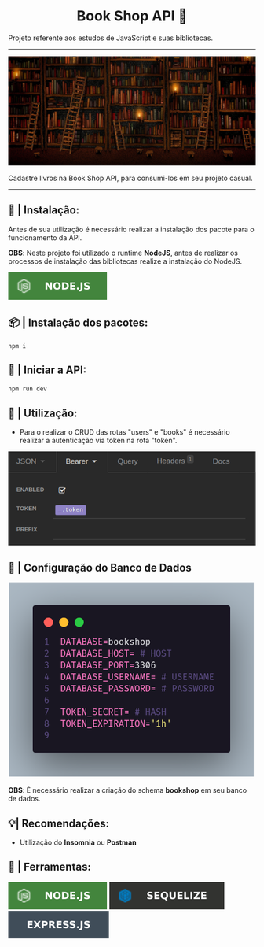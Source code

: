 <h1 align="center">Book Shop API 📕</h1>

Projeto referente aos estudos de JavaScript e suas bibliotecas.

---

![Book Shop](./public/img/bookshop.jpg)

Cadastre livros na Book Shop API, para consumi-los em seu projeto casual.

---

## 🔧 | Instalação:

Antes de sua utilização é necessário realizar a instalação dos pacote para o funcionamento da API.

**OBS**: Neste projeto foi utilizado o runtime **NodeJS**, antes de realizar os processos de instalação das bibliotecas realize a instalação do NodeJS.

[![NodeJS](./public/img/Node.svg)](https://nodejs.org/en/download/)

## 📦 | Instalação dos pacotes:

```
npm i
```

## 🔰 | Iniciar a API:

```
npm run dev
```

## 📡 | Utilização:

- Para o realizar o CRUD das rotas "users" e "books" é necessário realizar a autenticação via token na rota "token".

![Token](./public/img/token.png)

## 🎲 | Configuração do Banco de Dados

![Database](./public/img/database_config.png)

**OBS**: É necessário realizar a criação do schema **bookshop** em seu banco de dados.

## 💡| Recomendações:

- Utilização do **Insomnia** ou **Postman**

## 🔗 | Ferramentas:

[![NodeJS](./public/img/Node.svg)](https://nodejs.org/en/download/)
[![Sequelize](./public/img/sequelize.svg)](https://sequelize.org/)
[![Express](./public/img/express.svg)](https://expressjs.com/)
